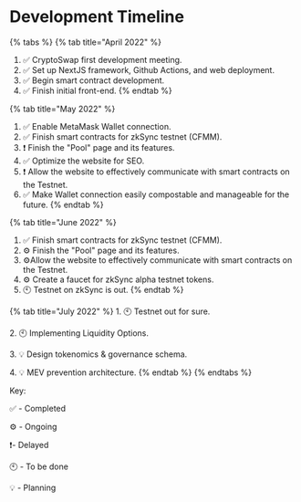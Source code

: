 # Development Timeline

{% tabs %}
{% tab title="April 2022" %}
1. ✅ CryptoSwap first development meeting.
2. ✅ Set up NextJS framework, Github Actions, and web deployment.
3. ✅ Begin smart contract development.
4. ✅ Finish initial front-end.&#x20;
{% endtab %}

{% tab title="May 2022" %}
1. ✅ Enable MetaMask Wallet connection.&#x20;
2. ✅ Finish smart contracts for zkSync testnet (CFMM).&#x20;
3. ❗️ Finish the "Pool" page and its features.&#x20;
4. ✅ Optimize the website for SEO.&#x20;
5. ❗️ Allow the website to effectively communicate with smart contracts on the Testnet.&#x20;
6. ✅ Make Wallet connection easily compostable and manageable for the future.&#x20;
{% endtab %}

{% tab title="June 2022" %}
1. ✅ Finish smart contracts for zkSync testnet (CFMM).&#x20;
2. ⚙️ Finish the "Pool" page and its features.&#x20;
3. ⚙️Allow the website to effectively communicate with smart contracts on the Testnet.
4. ⚙️ Create a faucet for zkSync alpha testnet tokens.
5. 🕙 Testnet on zkSync is out.&#x20;
{% endtab %}

{% tab title="July 2022" %}
1\. 🕙 Testnet out for sure.&#x20;

2\. 🕙 Implementing Liquidity Options.&#x20;

3\. 💡 Design tokenomics & governance schema.&#x20;

4\. 💡 MEV prevention architecture.&#x20;
{% endtab %}
{% endtabs %}

Key:

✅ - Completed&#x20;

⚙️ - Ongoing

❗️- Delayed

🕙 - To be done&#x20;

💡 - Planning
